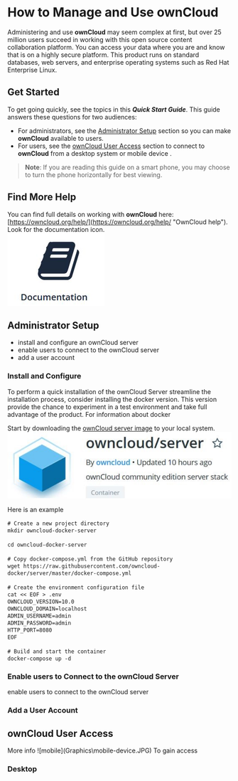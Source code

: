 # How to Manage and Use **ownCloud** #

Administering and use **ownCloud** may seem complex at first, but over 25 million users succeed in working with this open source content collaboration platform. You can access your data where you are and know that is on a highly secure platform. This product runs on standard databases, web servers, and enterprise operating systems such as Red Hat Enterprise Linux. 

## Get Started ##  
To get going quickly, see the topics in this ***Quick Start Guide***.  This guide answers these questions for two audiences:  

- For administrators, see the <a href="#admin">Administrator Setup</a> section so you can make **ownCloud** available to users.  
- For users, see the <a href="#user">ownCloud User Access</a> section to connect to **ownCloud** from a desktop system or mobile device .  
> **Note**: If you are reading this guide on a smart phone, you may choose to turn the phone horizontally for best viewing.

## Find More Help ##
You can find full details on working with **ownCloud** here: [https://owncloud.org/help/](https://owncloud.org/help/ "OwnCloud help"). Look for the documentation icon.  
![documentation](Graphics\docs.JPG)

<h2 id="admin">Administrator Setup</h2>

- install and configure an ownCloud server
- enable users to connect to the ownCloud server   
- add a user account  

<h3 id="install">Install and Configure</h3>

To perform a quick installation of the ownCloud Server streamline the installation process, consider installing the docker version.  This version provide the chance to experiment in a test environment and take full advantage of the product.  For information about docker  

Start by downloading the [ownCloud server image](https://hub.docker.com/r/owncloud/server/) to your local system.
![docker](Graphics\docker-image.jpg)

Here is an example 

    # Create a new project directory
    mkdir owncloud-docker-server
    
    cd owncloud-docker-server
    
    # Copy docker-compose.yml from the GitHub repository
    wget https://raw.githubusercontent.com/owncloud-docker/server/master/docker-compose.yml
    
    # Create the environment configuration file
    cat << EOF > .env
    OWNCLOUD_VERSION=10.0
    OWNCLOUD_DOMAIN=localhost
    ADMIN_USERNAME=admin
    ADMIN_PASSWORD=admin
    HTTP_PORT=8080
    EOF
    
    # Build and start the container
    docker-compose up -d

<h3 id="connect">Enable users to Connect to the ownCloud Server</h3>  

enable users to connect to the ownCloud server   
<h3 id="account">Add a User Account</h3>  
<h2 id="user">ownCloud User Access</h2>  
More info  ![mobile](Graphics\mobile-device.JPG)  
To gain access

<h3 id="desktop">Desktop</h3>
